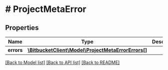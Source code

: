 # # ProjectMetaError

## Properties

Name | Type | Description | Notes
------------ | ------------- | ------------- | -------------
**errors** | [**\BitbucketClient\Model\ProjectMetaErrorErrors[]**](ProjectMetaErrorErrors.md) |  | [optional] 

[[Back to Model list]](../../README.md#documentation-for-models) [[Back to API list]](../../README.md#documentation-for-api-endpoints) [[Back to README]](../../README.md)


